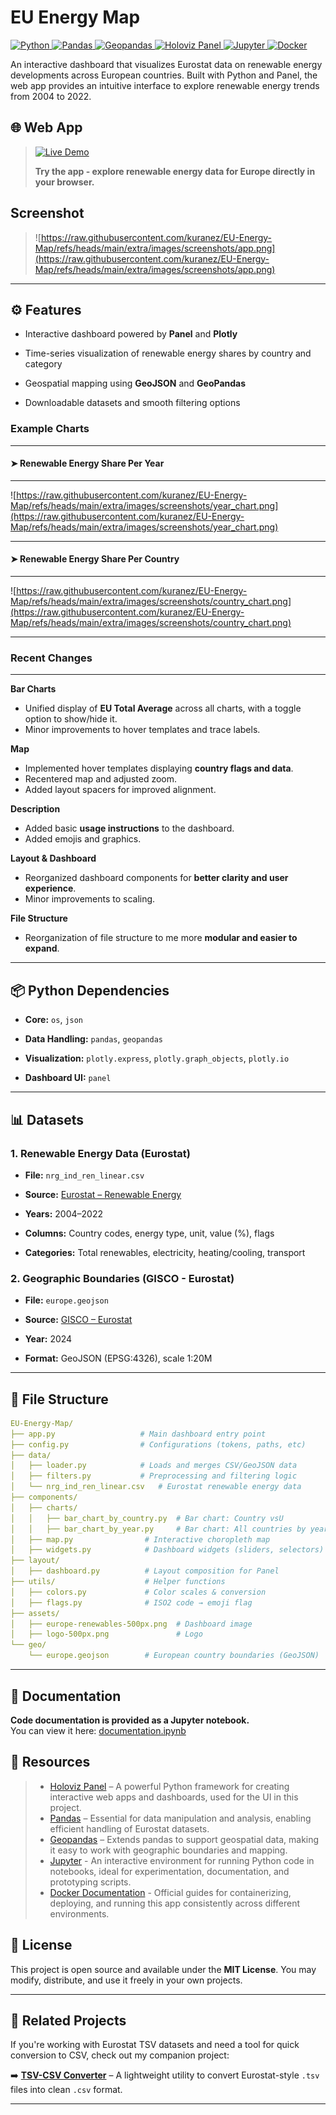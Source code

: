 # EU Energy Map

<p align="left">
    <a href="https://www.python.org/" target="_blank">
        <img src="https://img.shields.io/badge/Python-3776AB?style=for-the-badge&logo=python&logoColor=white" alt="Python"/>
    </a>
    <a href="https://pandas.pydata.org/" target="_blank">
        <img src="https://img.shields.io/badge/Pandas-150458?style=for-the-badge&logo=pandas&logoColor=white" alt="Pandas"/>
    </a>
    <a href="https://geopandas.org/" target="_blank">
        <img src="https://img.shields.io/badge/Geopandas-008000?style=for-the-badge&logo=geopandas&logoColor=white" alt="Geopandas"/>
    </a>
    <a href="https://panel.holoviz.org/" target="_blank">
        <img src="https://img.shields.io/badge/Holoviz%20Panel-0094A9?style=for-the-badge" alt="Holoviz Panel"/>
    </a>
    <a href="https://jupyter.org/" target="_blank">
        <img src="https://img.shields.io/badge/Jupyter-F37626?style=for-the-badge&logo=jupyter&logoColor=white" alt="Jupyter"/>
    </a>
    <a href="https://docs.docker.com/" target="_blank">
        <img src="https://img.shields.io/badge/Docker-2496ED?style=for-the-badge&logo=docker&logoColor=white" alt="Docker"/>
    </a>
</p>

An interactive dashboard that visualizes Eurostat data on renewable energy developments across European countries. Built with Python and Panel, the web app provides an intuitive interface to explore renewable energy trends from 2004 to 2022.

## 🌐 Web App

> [![Live Demo](https://img.shields.io/badge/🟢%20Live%20App-%20EU--Energy--Map-0057B7?style=for-the-badge)](https://apps.kuracodez.space/eu-energy-map/app)
>
> **Try the app - explore renewable energy data for Europe directly in your browser.**

## Screenshot

> ![https://raw.githubusercontent.com/kuranez/EU-Energy-Map/refs/heads/main/extra/images/screenshots/app.png](https://raw.githubusercontent.com/kuranez/EU-Energy-Map/refs/heads/main/extra/images/screenshots/app.png)

---

## ⚙️ Features

- Interactive dashboard powered by **Panel** and **Plotly**
    
- Time-series visualization of renewable energy shares by country and category
    
- Geospatial mapping using **GeoJSON** and **GeoPandas**
    
- Downloadable datasets and smooth filtering options
    

###  Example Charts
---

#### ➤ Renewable Energy Share Per Year
---
![https://raw.githubusercontent.com/kuranez/EU-Energy-Map/refs/heads/main/extra/images/screenshots/year_chart.png](https://raw.githubusercontent.com/kuranez/EU-Energy-Map/refs/heads/main/extra/images/screenshots/year_chart.png)

---
#### ➤ Renewable Energy Share Per Country
---
![https://raw.githubusercontent.com/kuranez/EU-Energy-Map/refs/heads/main/extra/images/screenshots/country_chart.png](https://raw.githubusercontent.com/kuranez/EU-Energy-Map/refs/heads/main/extra/images/screenshots/country_chart.png)

---
### Recent Changes
---

**Bar Charts**
- Unified display of **EU Total Average** across all charts, with a toggle option to show/hide it.
- Minor improvements to hover templates and trace labels.
	 
**Map**
- Implemented hover templates displaying **country flags and data**.
- Recentered map and adjusted zoom.
- Added layout spacers for improved alignment.

**Description**
- Added basic **usage instructions** to the dashboard.
- Added emojis and graphics.

**Layout & Dashboard**
- Reorganized dashboard components for **better clarity and user experience**.
- Minor improvements to scaling.

**File Structure**
- Reorganization of file structure to me more **modular and easier to expand**.

---

## 📦 Python Dependencies

- **Core:** `os`, `json`
    
- **Data Handling:** `pandas`, `geopandas`
    
- **Visualization:** `plotly.express`, `plotly.graph_objects`, `plotly.io`
    
- **Dashboard UI:** `panel`
    

---

## 📊 Datasets

### 1. Renewable Energy Data (Eurostat)

- **File:** `nrg_ind_ren_linear.csv`
    
- **Source:** [Eurostat – Renewable Energy](https://ec.europa.eu/eurostat/databrowser/view/nrg_ind_ren/default/table?lang=en)
    
- **Years:** 2004–2022
    
- **Columns:** Country codes, energy type, unit, value (%), flags
    
- **Categories:** Total renewables, electricity, heating/cooling, transport
    

### 2. Geographic Boundaries (GISCO - Eurostat)

- **File:** `europe.geojson`
    
- **Source:** [GISCO – Eurostat](https://ec.europa.eu/eurostat/web/gisco/geodata/administrative-units/countries)
    
- **Year:** 2024
    
- **Format:** GeoJSON (EPSG:4326), scale 1:20M
    

---

## 📁 File Structure

```yaml
EU-Energy-Map/
├── app.py                   # Main dashboard entry point
├── config.py                # Configurations (tokens, paths, etc)
├── data/
│   ├── loader.py            # Loads and merges CSV/GeoJSON data
│   ├── filters.py           # Preprocessing and filtering logic
│   └── nrg_ind_ren_linear.csv   # Eurostat renewable energy data
├── components/
│   ├── charts/
│   │   ├── bar_chart_by_country.py  # Bar chart: Country vsU
│   │   ├── bar_chart_by_year.py     # Bar chart: All countries by year
│   ├── map.py                # Interactive choropleth map
│   ├── widgets.py            # Dashboard widgets (sliders, selectors)
├── layout/
│   ├── dashboard.py          # Layout composition for Panel
├── utils/                    # Helper functions
│   ├── colors.py             # Color scales & conversion
│   ├── flags.py              # ISO2 code → emoji flag
├── assets/
│   ├── europe-renewables-500px.png  # Dashboard image
│   ├── logo-500px.png               # Logo
└── geo/
    └── europe.geojson        # European country boundaries (GeoJSON)
```

---

## 📙 Documentation

**Code documentation is provided as a Jupyter notebook.**  
You can view it here: [documentation.ipynb](documentation.ipynb) 


## 📕 Resources

> - [Holoviz Panel](https://panel.holoviz.org/) – A powerful Python framework for creating interactive web apps and dashboards, used for the UI in this project.
> - [Pandas](https://pandas.pydata.org/) – Essential for data manipulation and analysis, enabling efficient handling of Eurostat datasets.
> - [Geopandas](https://geopandas.org/) – Extends pandas to support geospatial data, making it easy to work with geographic boundaries and mapping.
> - [Jupyter](https://jupyter.org/) - An interactive environment for running Python code in notebooks, ideal for experimentation, documentation, and prototyping scripts.
> - [Docker Documentation](https://docs.docker.com/) -  Official guides for containerizing, deploying, and running this app consistently across different environments.

## 📘 License

This project is open source and available under the **MIT License**. 
You may modify, distribute, and use it freely in your own projects.

---

## 🔗 Related Projects

If you're working with Eurostat TSV datasets and need a tool for quick conversion to CSV, check out my companion project:

➡️ **[TSV-CSV Converter](https://github.com/kuranez/TSV-CSV-Converter)** – A lightweight utility to convert Eurostat-style `.tsv` files into clean `.csv` format.

---